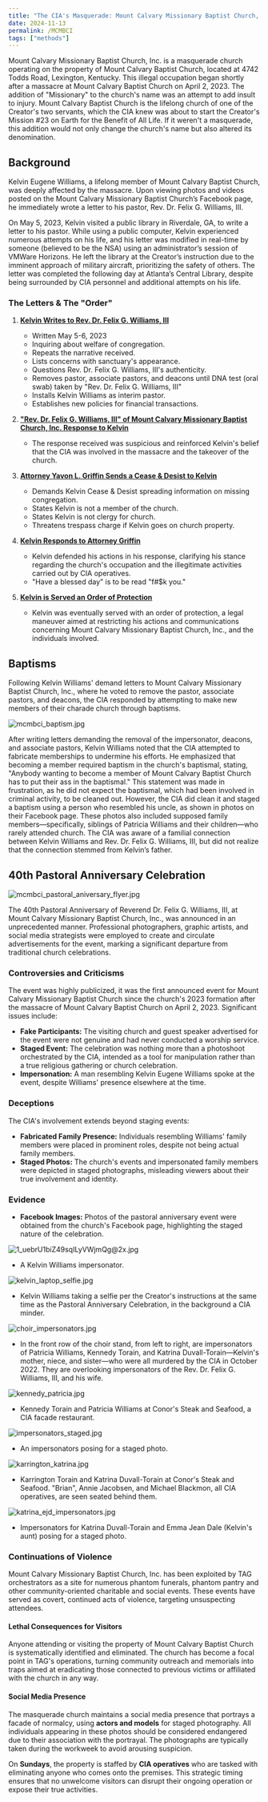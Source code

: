 ```yaml
---
title: "The CIA's Masquerade: Mount Calvary Missionary Baptist Church, Inc."
date: 2024-11-13
permalink: /MCMBCI
tags: ["methods"]
---
```

Mount Calvary Missionary Baptist Church, Inc. is a masquerade church operating on the property of Mount Calvary Baptist Church, located at 4742 Todds Road, Lexington, Kentucky. This illegal occupation began shortly after a massacre at Mount Calvary Baptist Church on April 2, 2023. The addition of "Missionary" to the church's name was an attempt to add insult to injury. Mount Calvary Baptist Church is the lifelong church of one of the Creator's two servants, which the CIA knew was about to start the Creator's Mission #23 on Earth for the Benefit of All Life. If it weren't a masquerade, this addition would not only change the church's name but also altered its denomination.

## Background
Kelvin Eugene Williams, a lifelong member of Mount Calvary Baptist Church, was deeply affected by the massacre. Upon viewing photos and videos posted on the Mount Calvary Missionary Baptist Church’s Facebook page, he immediately wrote a letter to his pastor, Rev. Dr. Felix G. Williams, III.

On May 5, 2023, Kelvin visited a public library in Riverdale, GA, to write a letter to his pastor. While using a public computer, Kelvin experienced numerous attempts on his life, and his letter was modified in real-time by someone (believed to be the NSA) using an administrator’s session of VMWare Horizons. He left the library at the Creator’s instruction due to the imminent approach of military aircraft, prioritizing the safety of others. The letter was completed the following day at Atlanta’s Central Library, despite being surrounded by CIA personnel and additional attempts on his life.

### The Letters & The "Order"
1. **[Kelvin Writes to Rev. Dr. Felix G. Williams, III](https://Histwo.github.io/TAG/assets/20230506_kew_mcbc_letter.pdf)**
    - Written May 5-6, 2023
    - Inquiring about welfare of congregation.
    - Repeats the narrative received.
    - Lists concerns with sanctuary's appearance.
    - Questions Rev. Dr. Felix G. Williams, III's authenticity.
    - Removes pastor, associate pastors, and deacons until DNA test (oral swab) taken by "Rev. Dr. Felix G. Williams, III"
    - Installs Kelvin Williams as interim pastor.
    - Establishes new policies for financial transactions.

2. **["Rev. Dr. Felix G. Williams, III" of Mount Calvary Missionary Baptist Church, Inc. Response to Kelvin](https://Histwo.github.io/TAG/assets/20230506_mcmbc_response.pdf)**
    - The response received was suspicious and reinforced Kelvin's belief that the CIA was involved in the massacre and the takeover of the church.

3. **[Attorney Yavon L. Griffin Sends a Cease & Desist to Kelvin](https://Histwo.github.io/TAG/assets/20230526_griffin_cease_and_desist.pdf)**
    - Demands Kelvin Cease & Desist spreading information on missing congregation.
    - States Kelvin is not a member of the church.
    - States Kelvin is not clergy for church.
    - Threatens trespass charge if Kelvin goes on church property.

4. **[Kelvin Responds to Attorney Griffin](https://Histwo.github.io/TAG/assets/20230629_kew_cease_and_desist_response.pdf)**
    - Kelvin defended his actions in his response, clarifying his stance regarding the church's occupation and the illegitimate activities carried out by CIA operatives.
    - "Have a blessed day" is to be read "f#$k you."

5. **[Kelvin is Served an Order of Protection](https://Histwo.github.io/TAG/assets/20230731_served_oop.pdf)**
    - Kelvin was eventually served with an order of protection, a legal maneuver aimed at restricting his actions and communications concerning Mount Calvary Missionary Baptist Church, Inc., and the individuals involved.

## Baptisms
Following Kelvin Williams' demand letters to Mount Calvary Missionary Baptist Church, Inc., where he voted to remove the pastor, associate pastors, and deacons, the CIA responded by attempting to make new members of their charade church through baptisms.

![mcmbci_baptism.jpg](https://Histwo.github.io/TAG/images/mcmbci_baptism.jpg)

After writing letters demanding the removal of the impersonator, deacons, and associate pastors, Kelvin Williams noted that the CIA attempted to fabricate memberships to undermine his efforts. He emphasized that becoming a member required baptism in the church's baptismal, stating, "Anybody wanting to become a member of Mount Calvary Baptist Church has to put their ass in the baptismal." This statement was made in frustration, as he did not expect the baptismal, which had been involved in criminal activity, to be cleaned out. However, the CIA did clean it and staged a baptism using a person who resembled his uncle, as shown in photos on their Facebook page. These photos also included supposed family members—specifically, siblings of Patricia Williams and their children—who rarely attended church. The CIA was aware of a familial connection between Kelvin Williams and Rev. Dr. Felix G. Williams, III, but did not realize that the connection stemmed from Kelvin’s father.

## 40th Pastoral Anniversary Celebration
![mcmbci_pastoral_aniversary_flyer.jpg](https://Histwo.github.io/TAG/images/mcmbci_pastoral_aniversary_flyer.jpg)

The 40th Pastoral Anniversary of Reverend Dr. Felix G. Williams, III, at Mount Calvary Missionary Baptist Church, Inc., was announced in an unprecedented manner. Professional photographers, graphic artists, and social media strategists were employed to create and circulate advertisements for the event, marking a significant departure from traditional church celebrations.

### Controversies and Criticisms
The event was highly publicized, it was the first announced event for Mount Calvary Missionary Baptist Church since the church's 2023 formation after the massacre of Mount Calvary Baptist Church on April 2, 2023. Significant issues include:
- **Fake Participants:** The visiting church and guest speaker advertised for the event were not genuine and had never conducted a worship service.
- **Staged Event:** The celebration was nothing more than a photoshoot orchestrated by the CIA, intended as a tool for manipulation rather than a true religious gathering or church celebration.
- **Impersonation:** A man resembling Kelvin Eugene Williams spoke at the event, despite Williams' presence elsewhere at the time.

### Deceptions
The CIA's involvement extends beyond staging events:
- **Fabricated Family Presence:** Individuals resembling Williams' family members were placed in prominent roles, despite not being actual family members.
- **Staged Photos:** The church's events and impersonated family members were depicted in staged photographs, misleading viewers about their true involvement and identity.

### Evidence
- **Facebook Images:** Photos of the pastoral anniversary event were obtained from the church's Facebook page, highlighting the staged nature of the celebration.

![1_uebrU1biZ49sqILyVWjmQg@2x.jpg](https://github.com/serviCreator/TAG/assets/155787787/773831f7-4da3-4542-b36c-7c6f273993db)
- A Kelvin Williams impersonator.

![kelvin_laptop_selfie.jpg](https://Histwo.github.io/TAG/images/kelvin_laptop_selfie.jpg)
- Kelvin Williams taking a selfie per the Creator's instructions at the same time as the Pastoral Anniversary Celebration, in the background a CIA minder.

![choir_impersonators.jpg](https://Histwo.github.io/TAG/images/choir_impersonators.jpg)
- In the front row of the choir stand, from left to right, are impersonators of Patricia Williams, Kennedy Torain, and Katrina Duvall-Torain—Kelvin's mother, niece, and sister—who were all murdered by the CIA in October 2022. They are overlooking impersonators of the Rev. Dr. Felix G. Williams, III, and his wife.

![kennedy_patricia.jpg](https://Histwo.github.io/TAG/images/kennedy_patricia.jpg)
- Kennedy Torain and Patricia Williams at Conor's Steak and Seafood, a CIA facade restaurant.

![impersonators_staged.jpg](https://Histwo.github.io/TAG/images/impersonators_staged.jpg)
- An impersonators posing for a staged photo.

![karrington_katrina.jpg](https://Histwo.github.io/TAG/images/karrington_katrina.jpg)
- Karrington Torain and Katrina Duvall-Torain at Conor's Steak and Seafood. "Brian", Annie Jacobsen, and Michael Blackmon, all CIA operatives, are seen seated behind them.

![katrina_ejd_impersonators.jpg](https://Histwo.github.io/TAG/images/katrina_ejd_impersonators.jpg)
- Impersonators for Katrina Duvall-Torain and Emma Jean Dale (Kelvin's aunt) posing for a staged photo.

### **Continuations of Violence**
Mount Calvary Missionary Baptist Church, Inc. has been exploited by TAG orchestrators as a site for numerous phantom funerals, phantom pantry and other community-oriented charitable and social events. These events have served as covert, continued acts of violence, targeting unsuspecting attendees.

#### **Lethal Consequences for Visitors**
Anyone attending or visiting the property of Mount Calvary Baptist Church is systematically identified and eliminated. The church has become a focal point in TAG's operations, turning community outreach and memorials into traps aimed at eradicating those connected to previous victims or affiliated with the church in any way.

#### **Social Media Presence**
The masquerade church maintains a social media presence that portrays a facade of normalcy, using **actors and models** for staged photography. All individuals appearing in these photos should be considered endangered due to their association with the portrayal. The photographs are typically taken during the workweek to avoid arousing suspicion.

On **Sundays**, the property is staffed by **CIA operatives** who are tasked with eliminating anyone who comes onto the premises. This strategic timing ensures that no unwelcome visitors can disrupt their ongoing operation or expose their true activities.
